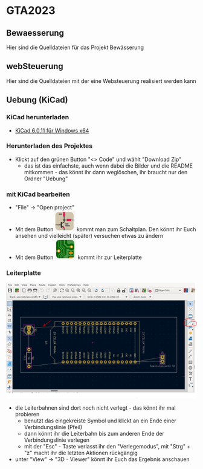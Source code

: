 # GTA2023
## Bewaesserung
Hier sind die Quelldateien für das Projekt Bewässerung

## webSteuerung
Hier sind die Quelldateien mit der eine Websteuerung realisiert werden kann

## Uebung (KiCad) 
### KiCad herunterladen
- [KiCad 6.0.11 für Windows x64](https://downloads.kicad.org/kicad/windows/explore/stable/download/kicad-6.0.11-x86_64.exe)

### Herunterladen des Projektes
- Klickt auf den grünen Button "<> Code" und wählt "Download Zip" 
  - das ist das einfachste, auch wenn dabei die Bilder und die README mitkommen - das könnt ihr dann weglöschen, ihr braucht nur den Ordner "Uebung"

### mit KiCad bearbeiten
- "File" -> "Open project"
- Mit dem Button ![Schaltplan](Bilder/Schematic.PNG) kommt man zum Schaltplan. Den könnt ihr Euch ansehen und vielleicht (später) versuchen etwas zu ändern
- Mit dem Button ![Leiterplatte](Bilder/PCB.PNG) kommt ihr zur Leiterplatte

### Leiterplatte
![Beispiel](Bilder/Uebung.PNG)
- die Leiterbahnen sind dort noch nicht verlegt - das könnt ihr mal probieren
  - benutzt das eingekreiste Symbol und klickt an ein Ende einer Verbindungslinie (Pfeil)
  - dann könnt ihr die Leiterbahn bis zum anderen Ende der Verbindungslinie verlegen
  - mit der "Esc" - Taste verlasst ihr den "Verlegemodus", mit "Strg" + "z" macht ihr die letzten Aktionen rückgängig
- unter "View" -> "3D - Viewer" könnt ihr Euch das Ergebnis anschauen
